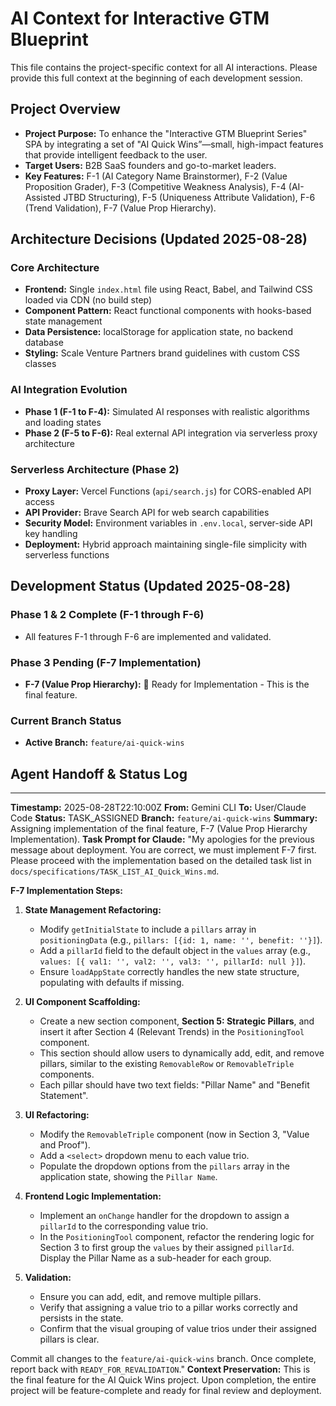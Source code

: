 # AI Context for Interactive GTM Blueprint

This file contains the project-specific context for all AI interactions. Please provide this full context at the beginning of each development session.

## Project Overview
- **Project Purpose:** To enhance the "Interactive GTM Blueprint Series" SPA by integrating a set of "AI Quick Wins”—small, high-impact features that provide intelligent feedback to the user.
- **Target Users:** B2B SaaS founders and go-to-market leaders.
- **Key Features:** F-1 (AI Category Name Brainstormer), F-2 (Value Proposition Grader), F-3 (Competitive Weakness Analysis), F-4 (AI-Assisted JTBD Structuring), F-5 (Uniqueness Attribute Validation), F-6 (Trend Validation), F-7 (Value Prop Hierarchy).

## Architecture Decisions (Updated 2025-08-28)

### Core Architecture
- **Frontend:** Single `index.html` file using React, Babel, and Tailwind CSS loaded via CDN (no build step)
- **Component Pattern:** React functional components with hooks-based state management
- **Data Persistence:** localStorage for application state, no backend database
- **Styling:** Scale Venture Partners brand guidelines with custom CSS classes

### AI Integration Evolution
- **Phase 1 (F-1 to F-4):** Simulated AI responses with realistic algorithms and loading states
- **Phase 2 (F-5 to F-6):** Real external API integration via serverless proxy architecture

### Serverless Architecture (Phase 2)
- **Proxy Layer:** Vercel Functions (`api/search.js`) for CORS-enabled API access
- **API Provider:** Brave Search API for web search capabilities
- **Security Model:** Environment variables in `.env.local`, server-side API key handling
- **Deployment:** Hybrid approach maintaining single-file simplicity with serverless functions

## Development Status (Updated 2025-08-28)

### Phase 1 & 2 Complete (F-1 through F-6)
- All features F-1 through F-6 are implemented and validated.

### Phase 3 Pending (F-7 Implementation)
- **F-7 (Value Prop Hierarchy):** 🚧 Ready for Implementation - This is the final feature.

### Current Branch Status
- **Active Branch:** `feature/ai-quick-wins`

## Agent Handoff & Status Log
---
**Timestamp:** 2025-08-28T22:10:00Z
**From:** Gemini CLI
**To:** User/Claude Code
**Status:** TASK_ASSIGNED
**Branch:** `feature/ai-quick-wins`
**Summary:** Assigning implementation of the final feature, F-7 (Value Prop Hierarchy Implementation).
**Task Prompt for Claude:** "My apologies for the previous message about deployment. You are correct, we must implement F-7 first. Please proceed with the implementation based on the detailed task list in `docs/specifications/TASK_LIST_AI_Quick_Wins.md`.

**F-7 Implementation Steps:**

1.  **State Management Refactoring:**
    *   Modify `getInitialState` to include a `pillars` array in `positioningData` (e.g., `pillars: [{id: 1, name: '', benefit: ''}]`).
    *   Add a `pillarId` field to the default object in the `values` array (e.g., `values: [{ val1: '', val2: '', val3: '', pillarId: null }]`).
    *   Ensure `loadAppState` correctly handles the new state structure, populating with defaults if missing.

2.  **UI Component Scaffolding:**
    *   Create a new section component, **Section 5: Strategic Pillars**, and insert it after Section 4 (Relevant Trends) in the `PositioningTool` component.
    *   This section should allow users to dynamically add, edit, and remove pillars, similar to the existing `RemovableRow` or `RemovableTriple` components.
    *   Each pillar should have two text fields: "Pillar Name" and "Benefit Statement".

3.  **UI Refactoring:**
    *   Modify the `RemovableTriple` component (now in Section 3, "Value and Proof").
    *   Add a `<select>` dropdown menu to each value trio.
    *   Populate the dropdown options from the `pillars` array in the application state, showing the `Pillar Name`.

4.  **Frontend Logic Implementation:**
    *   Implement an `onChange` handler for the dropdown to assign a `pillarId` to the corresponding value trio.
    *   In the `PositioningTool` component, refactor the rendering logic for Section 3 to first group the `values` by their assigned `pillarId`. Display the Pillar Name as a sub-header for each group.

5.  **Validation:**
    *   Ensure you can add, edit, and remove multiple pillars.
    *   Verify that assigning a value trio to a pillar works correctly and persists in the state.
    *   Confirm that the visual grouping of value trios under their assigned pillars is clear.

Commit all changes to the `feature/ai-quick-wins` branch. Once complete, report back with `READY_FOR_REVALIDATION`."
**Context Preservation:** This is the final feature for the AI Quick Wins project. Upon completion, the entire project will be feature-complete and ready for final review and deployment.